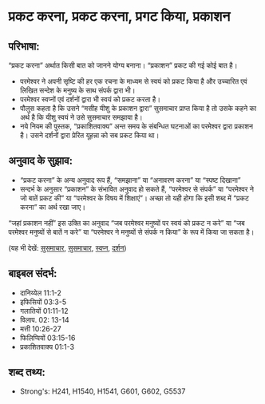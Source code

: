 # प्रकट करना, प्रकट करना, प्रगट किया, प्रकाशन #

## परिभाषा: ##

“प्रकट करना” अर्थात किसी बात को जानने योग्य बनाना। “प्रकाशन” प्रकट की गई कोई बात है।

* परमेश्वर ने अपनी सृष्टि की हर एक रचना के माध्यम से स्वयं को प्रकट किया है और उच्चारित एवं लिखित सन्देश के मनुष्य के साथ संपर्क द्वारा भी।
* परमेश्वर स्वप्नों एवं दर्शनों द्वारा भी स्वयं को प्रकट करता है।
* पौलुस कहता है कि उसने “मसीह यीशु के प्रकाशन द्वारा” सुसमाचार प्राप्त किया है तो उसके कहने का अर्थ है कि यीशु स्वयं ने उसे सुसमाचार समझाया है।
* नये नियम की पुस्तक, “प्रकाशितवाक्य” अन्त समय के संबन्धित घटनाओं का परमेश्वर द्वारा प्रकाशन है। उसने दर्शनों द्वारा प्रेरित यूहन्ना को सब प्रकट किया था।

## अनुवाद के सुझाव: ##

* “प्रकट करना” के अन्य अनुवाद रूप हैं, “समझाना” या “अनावरण करना” या “स्पष्ट दिखाना”
* सन्दर्भ के अनुसार  “प्रकाशन” के संभावित अनुवाद हो सकते हैं, “परमेश्वर से संपर्क” या “परमेश्वर ने जो बातें प्रकट की” या “परमेश्वर के विषय में शिक्षाएं”। अच्छा तो यही होगा कि इसी शब्द में “प्रकट करना” का अर्थ रखा जाए।

“जहां प्रकाशन नहीं” इस उक्ति का अनुवाद “जब परमेश्वर मनुष्यों पर स्वयं को प्रकट न करे” या “जब परमेश्वर मनुष्यों से बातें न करे” या “परमेश्वर ने मनुष्यों से संपर्क न किया” के रूप में किया जा सकता है।

(यह भी देखें: [सुसमाचार](../goodnews.md), [सुसमाचार](../goodnews.md), [स्वप्न](../dream.md), [दर्शन](../vision.md))

## बाइबल संदर्भ: ##

* दानिय्येल 11:1-2
* इफिसियों 03:3-5
* गलातियों 01:11-12
* विलाप. 02: 13-14
* मत्ती 10:26-27
* फिलिप्पियों 03:15-16
* प्रकाशितवाक्य 01:1-3

## शब्द तथ्य: ##

* Strong's: H241, H1540, H1541, G601, G602, G5537
